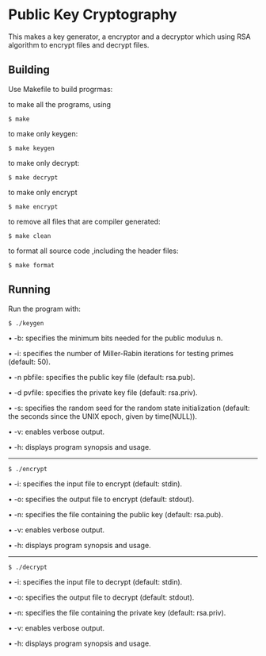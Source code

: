 #  Public Key Cryptography

This makes a key generator, a encryptor and a decryptor which using RSA algorithm to encrypt files and decrypt files.

## Building

Use Makefile to build progrmas:

to make all the programs, using 

```
$ make 
```

to make only keygen:

```
$ make keygen
```

to make only decrypt:

```
$ make decrypt
```

to make only encrypt

```
$ make encrypt
```

to remove all files that are compiler generated:

```
$ make clean
```

to format all source code ,including the header files:

```
$ make format
```
## Running

Run the program with:

```
$ ./keygen 
```
• -b: specifies the minimum bits needed for the public modulus n.

• -i: specifies the number of Miller-Rabin iterations for testing primes (default: 50).

• -n pbfile: specifies the public key file (default: rsa.pub).

• -d pvfile: specifies the private key file (default: rsa.priv).

• -s: specifies the random seed for the random state initialization (default: the seconds since the UNIX epoch, given by time(NULL)).

• -v: enables verbose output.

• -h: displays program synopsis and usage.

------------------------------------------------------------------
```
$ ./encrypt
```

• -i: specifies the input file to encrypt (default: stdin).

• -o: specifies the output file to encrypt (default: stdout).

• -n: specifies the file containing the public key (default: rsa.pub).

• -v: enables verbose output.

• -h: displays program synopsis and usage.

------------------------------------------------------------------
```
$ ./decrypt
```

• -i: specifies the input file to decrypt (default: stdin).

• -o: specifies the output file to decrypt (default: stdout).

• -n: specifies the file containing the private key (default: rsa.priv).

• -v: enables verbose output.

• -h: displays program synopsis and usage.







